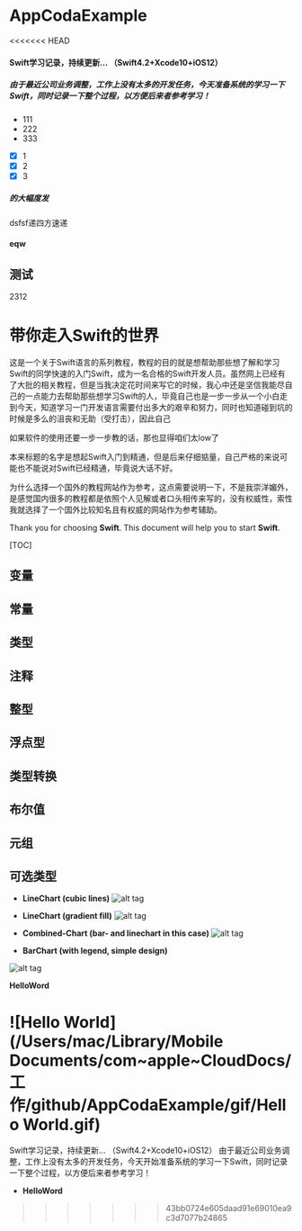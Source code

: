 # AppCodaExample
<<<<<<< HEAD
#### Swift学习记录，持续更新… （Swift4.2+Xcode10+iOS12）

##### 由于最近公司业务调整，工作上没有太多的开发任务，今天准备系统的学习一下Swift，同时记录一下整个过程，以方便后来者参考学习！

- 111
- 222
- 333

- [x] 1
- [x] 2
- [x] 3

##### 的大幅度发

dsfsf递四方速递



#### eqw

## 测试



2312









# 带你走入Swift的世界

这是一个关于Swift语言的系列教程，教程的目的就是想帮助那些想了解和学习Swift的同学快速的入门Swift，成为一名合格的Swift开发人员。虽然网上已经有了大批的相关教程，但是当我决定花时间来写它的时候，我心中还是坚信我能尽自己的一点能力去帮助那些想学习Swift的人，毕竟自己也是一步一步从一个小白走到今天，知道学习一门开发语言需要付出多大的艰辛和努力，同时也知道碰到坑的时候是多么的沮丧和无助（受打击），因此自己



如果软件的使用还要一步一步教的话，那也显得咱们太low了



本来标题的名字是想起Swift入门到精通，但是后来仔细掂量，自己严格的来说可能也不能说对Swift已经精通，毕竟说大话不好。



为什么选择一个国外的教程网站作为参考，这点需要说明一下，不是我崇洋媚外，是感觉国内很多的教程都是依照个人见解或者口头相传来写的，没有权威性，索性我就选择了一个国外比较知名且有权威的网站作为参考辅助。



Thank you for choosing **Swift**. This document will help you to start **Swift**.

[TOC]

## 变量

## 常量

## 类型

## 注释

## 整型

## 浮点型

## 类型转换

## 布尔值

## 元组

## 可选类型







 - **LineChart (cubic lines)**
  ![alt tag](https://raw.github.com/PhilJay/MPChart/master/screenshots/cubiclinechart.png)


 - **LineChart (gradient fill)**
  ![alt tag](https://raw.github.com/PhilJay/MPAndroidChart/master/screenshots/line_chart_gradient.png)

 - **Combined-Chart (bar- and linechart in this case)**
  ![alt tag](https://raw.github.com/PhilJay/MPChart/master/screenshots/combined_chart.png)

 - **BarChart (with legend, simple design)**

![alt tag](https://raw.github.com/PhilJay/MPChart/master/screenshots/simpledesign_barchart3.png)

**HelloWord**

![Hello World](/Users/mac/Library/Mobile Documents/com~apple~CloudDocs/工作/github/AppCodaExample/gif/Hello World.gif)
=======
Swift学习记录，持续更新… （Swift4.2+Xcode10+iOS12）
由于最近公司业务调整，工作上没有太多的开发任务，今天开始准备系统的学习一下Swift，同时记录一下整个过程，以方便后来者参考学习！

- **HelloWord**
>>>>>>> 43bb0724e605daad91e69010ea9c3d7077b24865
